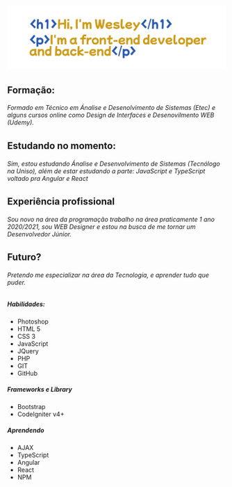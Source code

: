 # <img src="apresentacao.png">

## Formação:
###### Formado em Técnico em Ánalise e Desenolvimento de Sistemas (Etec) e alguns cursos online como Design de Interfaces e Desenovilmento WEB (Udemy).
## Estudando no momento:
###### Sim, estou estudando Ánalise e Desenvolvimento de Sistemas (Tecnólogo  na Uniso), além de estar estudando a parte: JavaScript e TypeScript voltado pra Angular e React
## Experiência profissional
###### Sou novo na área da programação trabalho na área praticamente 1 ano 2020/2021, sou WEB Designer e estou na busca de me tornar um Desenvolvedor Júnior.
## Futuro?
###### Pretendo me especializar na área da Tecnologia, e aprender tudo que puder.
##### Habilidades:
* Photoshop
* HTML 5
* CSS 3
* JavaScript
* JQuery
* PHP
* GIT
* GitHub

##### Frameworks e Library
* Bootstrap
* CodeIgniter v4+

##### Aprendendo
* AJAX
* TypeScript
* Angular
* React
* NPM

